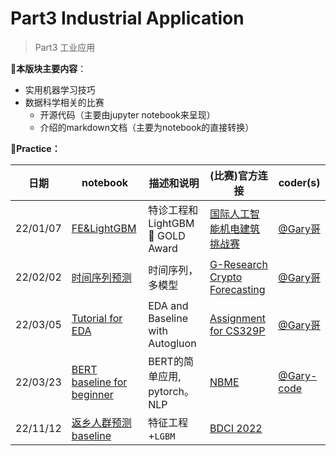 # Part3 Industrial Application

> Part3 工业应用

**:notebook:本版块主要内容**：

* 实用机器学习技巧
* 数据科学相关的比赛
  * 开源代码（主要由jupyter notebook来呈现）
  * 介绍的markdown文档（主要为notebook的直接转换）

**:dart:Practice：**

| 日期     | notebook                                                     | 描述和说明                                   | (比赛)官方连接                                               | coder(s)                                   |
| -------- | ------------------------------------------------------------ | -------------------------------------------- | ------------------------------------------------------------ | ------------------------------------------ |
| 22/01/07 | [FE&LightGBM](https://github.com/Gary-code/Machine-Learning-Park/blob/main/Part3%20Industrial%20application/Global%20AI%20Challenge%20for%20Building%20E%26M%20Facilities/FE%26lbgm.ipynb) | 特诊工程和LightGBM :medal_sports: GOLD Award | [国际人工智能机电建筑挑战赛](https://www.globalaichallenge.com/en/competition) | [@Gary哥](https://github.com/Gary-code)    |
| 22/02/02 | [时间序列预测](https://github.com/Gary-code/Machine-Learning-Park/tree/main/Part3%20Industrial%20application/G-Research%20Crypto%20Forecasting) | 时间序列，多模型                             | [G-Research Crypto Forecasting](https://www.kaggle.com/c/g-research-crypto-forecasting) | [@Gary哥](https://github.com/Gary-code)    |
| 22/03/05 | [Tutorial for EDA](https://github.com/Gary-code/Machine-Learning-Park/blob/main/Part3%20Industrial%20application/Tutorial%20for%20EDA%20and%20Baseline/House_Sales_for_EDA_and_Baseline.ipynb) | EDA and Baseline with Autogluon              | [Assignment for CS329P](https://c.d2l.ai/stanford-cs329p/assignments.html) | [@Gary哥](https://github.com/Gary-code)    |
| 22/03/23 | [BERT baseline for beginner](https://github.com/Gary-code/Machine-Learning-Park/blob/main/Part3%20Industrial%20application/NBME%20-%20Score%20Clinical%20Patient%20Notes/NBME_Training.ipynb) | BERT的简单应用, pytorch。NLP                 | [NBME](https://www.kaggle.com/competitions/nbme-score-clinical-patient-notes) | [@Gary-code](https://github.com/Gary-code) |
| 22/11/12 | [返乡人群预测baseline](https://github.com/Gary-code/Machine-Learning-Park/blob/main/Part3%20Industrial%20application/BDCI%202022%20%E8%BF%94%E4%B9%A1%E4%BA%BA%E7%BE%A4%E9%A2%84%E6%B5%8B/baseline.ipynb) | 特征工程+`LGBM`                              | [BDCI 2022](https://www.datafountain.cn/competitions/581)    |                                            |

